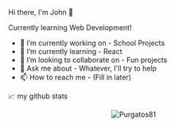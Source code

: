 Hi there, I'm John 👋


Currently learning Web Development!

- 🔭 I’m currently working on - School Projects
- 🌱 I’m currently learning - React
- 👯 I’m looking to collaborate on - Fun projects
- 💬 Ask me about - Whatever, I'll try to help
- 📫 How to reach me - (Fill in later)  

📈 my github stats

<p align="center"> <img src="https://github-readme-stats.vercel.app/api?username=Purgatos81&show_icons=true&theme=gotham" alt="Purgatos81" />
